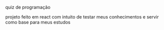 quiz de programação

projeto feito em react com intuito de testar meus conhecimentos e servir como base para meus estudos
